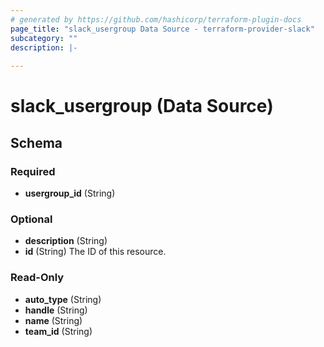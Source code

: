 ```yaml
---
# generated by https://github.com/hashicorp/terraform-plugin-docs
page_title: "slack_usergroup Data Source - terraform-provider-slack"
subcategory: ""
description: |-
  
---
```


# slack_usergroup (Data Source)





<!-- schema generated by tfplugindocs -->
## Schema

### Required

- **usergroup_id** (String)

### Optional

- **description** (String)
- **id** (String) The ID of this resource.

### Read-Only

- **auto_type** (String)
- **handle** (String)
- **name** (String)
- **team_id** (String)


